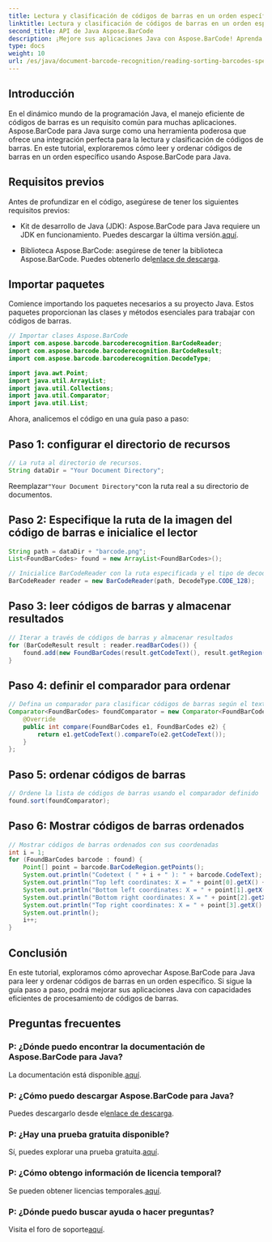 ```yaml
---
title: Lectura y clasificación de códigos de barras en un orden específico en Java
linktitle: Lectura y clasificación de códigos de barras en un orden específico
second_title: API de Java Aspose.BarCode
description: ¡Mejore sus aplicaciones Java con Aspose.BarCode! Aprenda a leer y ordenar códigos de barras de manera eficiente. Siga nuestra guía paso a paso para una integración perfecta.
type: docs
weight: 10
url: /es/java/document-barcode-recognition/reading-sorting-barcodes-specific-order/
---
```


## Introducción

En el dinámico mundo de la programación Java, el manejo eficiente de códigos de barras es un requisito común para muchas aplicaciones. Aspose.BarCode para Java surge como una herramienta poderosa que ofrece una integración perfecta para la lectura y clasificación de códigos de barras. En este tutorial, exploraremos cómo leer y ordenar códigos de barras en un orden específico usando Aspose.BarCode para Java.

## Requisitos previos

Antes de profundizar en el código, asegúrese de tener los siguientes requisitos previos:

-  Kit de desarrollo de Java (JDK): Aspose.BarCode para Java requiere un JDK en funcionamiento. Puedes descargar la última versión.[aquí](https://www.oracle.com/java/technologies/javase-downloads.html).

-  Biblioteca Aspose.BarCode: asegúrese de tener la biblioteca Aspose.BarCode. Puedes obtenerlo del[enlace de descarga](https://releases.aspose.com/barcode/java/).

## Importar paquetes

Comience importando los paquetes necesarios a su proyecto Java. Estos paquetes proporcionan las clases y métodos esenciales para trabajar con códigos de barras.

```java
// Importar clases Aspose.BarCode
import com.aspose.barcode.barcoderecognition.BarCodeReader;
import com.aspose.barcode.barcoderecognition.BarCodeResult;
import com.aspose.barcode.barcoderecognition.DecodeType;

import java.awt.Point;
import java.util.ArrayList;
import java.util.Collections;
import java.util.Comparator;
import java.util.List;
```

Ahora, analicemos el código en una guía paso a paso:

## Paso 1: configurar el directorio de recursos

```java
// La ruta al directorio de recursos.
String dataDir = "Your Document Directory";
```

 Reemplazar`"Your Document Directory"`con la ruta real a su directorio de documentos.

## Paso 2: Especifique la ruta de la imagen del código de barras e inicialice el lector

```java
String path = dataDir + "barcode.png";
List<FoundBarCodes> found = new ArrayList<FoundBarCodes>();

// Inicialice BarCodeReader con la ruta especificada y el tipo de decodificación
BarCodeReader reader = new BarCodeReader(path, DecodeType.CODE_128);
```

## Paso 3: leer códigos de barras y almacenar resultados

```java
// Iterar a través de códigos de barras y almacenar resultados
for (BarCodeResult result : reader.readBarCodes()) {
    found.add(new FoundBarCodes(result.getCodeText(), result.getRegion()));
}
```

## Paso 4: definir el comparador para ordenar

```java
// Defina un comparador para clasificar códigos de barras según el texto del código
Comparator<FoundBarCodes> foundComparator = new Comparator<FoundBarCodes>() {
    @Override
    public int compare(FoundBarCodes e1, FoundBarCodes e2) {
        return e1.getCodeText().compareTo(e2.getCodeText());
    }
};
```

## Paso 5: ordenar códigos de barras

```java
// Ordene la lista de códigos de barras usando el comparador definido
found.sort(foundComparator);
```

## Paso 6: Mostrar códigos de barras ordenados

```java
// Mostrar códigos de barras ordenados con sus coordenadas
int i = 1;
for (FoundBarCodes barcode : found) {
    Point[] point = barcode.BarCodeRegion.getPoints();
    System.out.println("Codetext ( " + i + " ): " + barcode.CodeText);
    System.out.println("Top left coordinates: X = " + point[0].getX() + ", Y = " + point[0].getY());
    System.out.println("Bottom left coordinates: X = " + point[1].getX() + ", Y = " + point[1].getY());
    System.out.println("Bottom right coordinates: X = " + point[2].getX() + ", Y = " + point[2].getY());
    System.out.println("Top right coordinates: X = " + point[3].getX() + ", Y = " + point[3].getY());
    System.out.println();
    i++;
}
```

## Conclusión

En este tutorial, exploramos cómo aprovechar Aspose.BarCode para Java para leer y ordenar códigos de barras en un orden específico. Si sigue la guía paso a paso, podrá mejorar sus aplicaciones Java con capacidades eficientes de procesamiento de códigos de barras.

## Preguntas frecuentes

### P: ¿Dónde puedo encontrar la documentación de Aspose.BarCode para Java?
 La documentación está disponible.[aquí](https://reference.aspose.com/barcode/java/).

### P: ¿Cómo puedo descargar Aspose.BarCode para Java?
 Puedes descargarlo desde el[enlace de descarga](https://releases.aspose.com/barcode/java/).

### P: ¿Hay una prueba gratuita disponible?
 Sí, puedes explorar una prueba gratuita.[aquí](https://releases.aspose.com/).

### P: ¿Cómo obtengo información de licencia temporal?
 Se pueden obtener licencias temporales.[aquí](https://purchase.aspose.com/temporary-license/).

### P: ¿Dónde puedo buscar ayuda o hacer preguntas?
 Visita el foro de soporte[aquí](https://forum.aspose.com/c/barcode/13).
